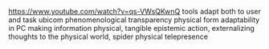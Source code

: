 ---
---

https://www.youtube.com/watch?v=qs-VWsQKwnQ
tools adapt both to user and task
ubicom phenomenological transparency
physical form adaptability in PC
making information physical, tangible
epistemic action, externalizing thoughts to the physical world, spider
physical telepresence